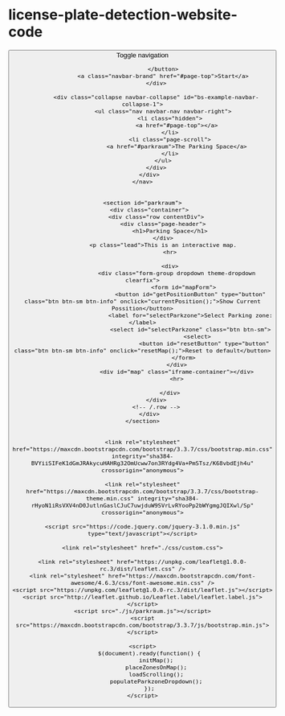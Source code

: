 # license-plate-detection-website-code
<!DOCTYPE html>
<html>

<head>
	<title>Interactive Parking Map </title>

</head>

<body id="page-top" class="index backgroundImage">
	<nav class="navbar navbar-default navbar-static-top">
		<div class="container">
			<div class="navbar-header page-scroll">
				<button type="button" class="navbar-toggle" data-toggle="collapse" data-target="#bs-example-navbar-collapse-1">
					<span class="sr-only">Toggle navigation</span>
					<span class="icon-bar"></span>

				</button>
				<a class="navbar-brand" href="#page-top">Start</a>
			</div>

			<div class="collapse navbar-collapse" id="bs-example-navbar-collapse-1">
				<ul class="nav navbar-nav navbar-right">
					<li class="hidden">
						<a href="#page-top"></a>
					</li>
					<li class="page-scroll">
						<a href="#parkraum">The Parking Space</a>
					</li>
				</ul>
			</div>
		</div>
	</nav>


	<section id="parkraum">
		<div class="container">
			<div class="row contentDiv">
				<div class="page-header">
					<h1>Parking Space</h1>
				</div>
				<p class="lead">This is an interactive map.
					<hr>

					<div>
						<div class="form-group dropdown theme-dropdown clearfix">
							<form id="mapForm">
								<button id="getPositionButton" type="button" class="btn btn-sm btn-info" onclick="currentPosition();">Show Current Possition</button>
								<label for="selectParkzone">Select Parking zone: </label>
								<select id="selectParkzone" class="btn btn-sm">
									<select>
										<button id="resetButton" type="button" class="btn btn-sm btn-info" onclick="resetMap();">Reset to default</button>
							</form>
						</div>
						<div id="map" class="iframe-container"></div>
						<hr>

					</div>
			</div>
			<!-- /.row -->
		</div>
	</section>


	<link rel="stylesheet" href="https://maxcdn.bootstrapcdn.com/bootstrap/3.3.7/css/bootstrap.min.css" integrity="sha384-BVYiiSIFeK1dGmJRAkycuHAHRg32OmUcww7on3RYdg4Va+PmSTsz/K68vbdEjh4u" crossorigin="anonymous">

	<link rel="stylesheet" href="https://maxcdn.bootstrapcdn.com/bootstrap/3.3.7/css/bootstrap-theme.min.css" integrity="sha384-rHyoN1iRsVXV4nD0JutlnGaslCJuC7uwjduW9SVrLvRYooPp2bWYgmgJQIXwl/Sp" crossorigin="anonymous">

	<script src="https://code.jquery.com/jquery-3.1.0.min.js" type="text/javascript"></script>

	<link rel="stylesheet" href="./css/custom.css">

	<link rel="stylesheet" href="https://unpkg.com/leaflet@1.0.0-rc.3/dist/leaflet.css" />
	<link rel="stylesheet" href="https://maxcdn.bootstrapcdn.com/font-awesome/4.6.3/css/font-awesome.min.css" />
	<script src="https://unpkg.com/leaflet@1.0.0-rc.3/dist/leaflet.js"></script>
	<script src="http://leaflet.github.io/Leaflet.label/leaflet.label.js"></script>
	<script src="./js/parkraum.js"></script>
	<script src="https://maxcdn.bootstrapcdn.com/bootstrap/3.3.7/js/bootstrap.min.js"></script>

	<script>
		$(document).ready(function() {
			initMap();
			placeZonesOnMap();
			loadScrolling();
			populateParkzoneDropdown();
		});
	</script>
